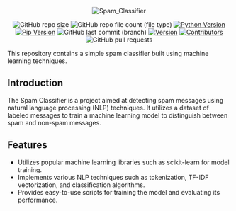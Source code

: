 <div align=center>
  
  ![Spam_Classifier](https://github.com/BaraSedih11/SpamClassifier/assets/98843912/c1334184-7a07-4e73-ac38-cd15c732f226)


   ![GitHub repo size](https://img.shields.io/github/repo-size/BaraSedih11/SpamClassifier) ![GitHub repo file count (file type)](https://img.shields.io/github/directory-file-count/BaraSedih11/SpamClassifier) [![Python Version](https://img.shields.io/badge/python-3.8-blue)](https://www.python.org/downloads/release/python-380/)
[![Pip Version](https://img.shields.io/badge/pip-21.0-orange)](https://pypi.org/project/pip/21.0/)
 ![GitHub last commit (branch)](https://img.shields.io/github/last-commit/BaraSedih11/SpamClassifier/main)
[![Version](https://img.shields.io/badge/version-v1.0.0-blue)](https://github.com/BaraSedih/SpamClassifier/releases/tag/v1.0.0)
[![Contributors](https://img.shields.io/github/contributors/BaraSedih11/SpamClassifier)](https://github.com/BaraSedih11/bazar.com/graphs/contributors)
![GitHub pull requests](https://img.shields.io/github/issues-pr-raw/BaraSedih11/SpamClassifier)
  
</div>

This repository contains a simple spam classifier built using machine learning techniques.

## Introduction

The Spam Classifier is a project aimed at detecting spam messages using natural language processing (NLP) techniques. It utilizes a dataset of labeled messages to train a machine learning model to distinguish between spam and non-spam messages.

## Features

- Utilizes popular machine learning libraries such as scikit-learn for model training.
- Implements various NLP techniques such as tokenization, TF-IDF vectorization, and classification algorithms.
- Provides easy-to-use scripts for training the model and evaluating its performance.

